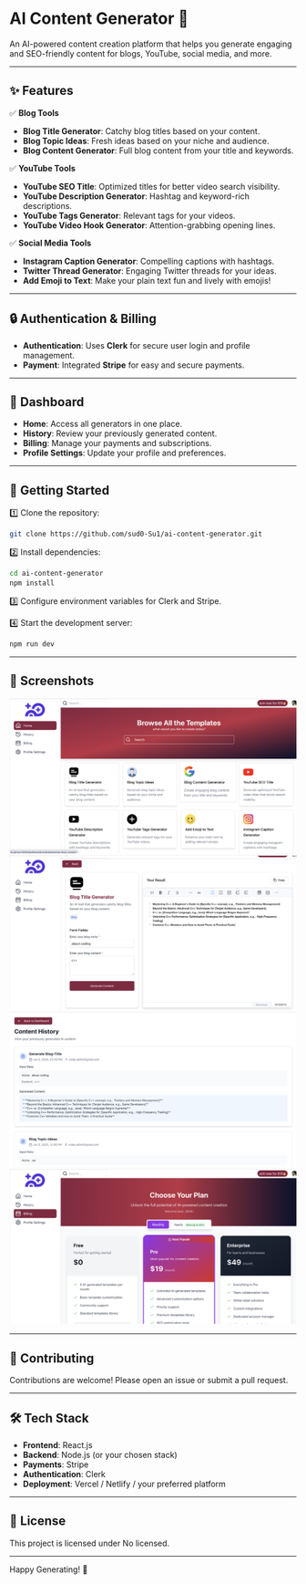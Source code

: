 # AI Content Generator 🚀

An AI-powered content creation platform that helps you generate engaging and SEO-friendly content for blogs, YouTube, social media, and more.

---

## ✨ Features

✅ **Blog Tools**  
- **Blog Title Generator**: Catchy blog titles based on your content.  
- **Blog Topic Ideas**: Fresh ideas based on your niche and audience.  
- **Blog Content Generator**: Full blog content from your title and keywords.  

✅ **YouTube Tools**  
- **YouTube SEO Title**: Optimized titles for better video search visibility.  
- **YouTube Description Generator**: Hashtag and keyword-rich descriptions.  
- **YouTube Tags Generator**: Relevant tags for your videos.  
- **YouTube Video Hook Generator**: Attention-grabbing opening lines.  

✅ **Social Media Tools**  
- **Instagram Caption Generator**: Compelling captions with hashtags.  
- **Twitter Thread Generator**: Engaging Twitter threads for your ideas.  
- **Add Emoji to Text**: Make your plain text fun and lively with emojis!  

---

## 🔒 Authentication & Billing

- **Authentication**: Uses **Clerk** for secure user login and profile management.  
- **Payment**: Integrated **Stripe** for easy and secure payments.  

---

## 📁 Dashboard

- **Home**: Access all generators in one place.  
- **History**: Review your previously generated content.  
- **Billing**: Manage your payments and subscriptions.  
- **Profile Settings**: Update your profile and preferences.  

---

## 🚀 Getting Started

1️⃣ Clone the repository:

```bash
git clone https://github.com/sud0-Su1/ai-content-generator.git
```

2️⃣ Install dependencies:

```bash
cd ai-content-generator
npm install
```

3️⃣ Configure environment variables for Clerk and Stripe.

4️⃣ Start the development server:

```bash
npm run dev
```

---

## 🌟 Screenshots

![Dashboard](./Screenshots/screenshot-1.png)  
![Dashboard](./Screenshots/screenshot-2.png)  
![Dashboard](./Screenshots/screenshot-3.png)  
![Dashboard](./Screenshots/screenshot-4.png)  


---

## 🤝 Contributing

Contributions are welcome! Please open an issue or submit a pull request.

---

## 🛠️ Tech Stack

- **Frontend**: React.js  
- **Backend**: Node.js (or your chosen stack)  
- **Payments**: Stripe  
- **Authentication**: Clerk  
- **Deployment**: Vercel / Netlify / your preferred platform  

---

## 📄 License

This project is licensed under No licensed.

---

Happy Generating! 🎉
